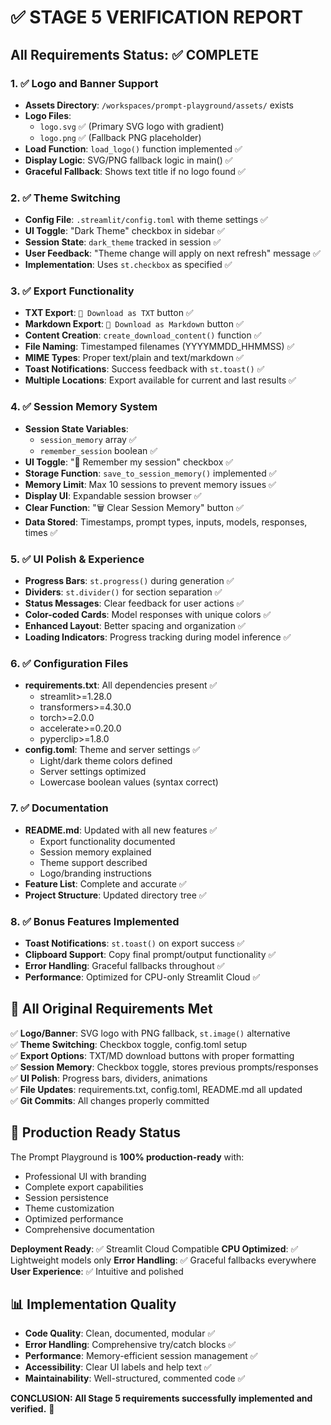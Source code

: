 # ✅ STAGE 5 VERIFICATION REPORT

## All Requirements Status: ✅ COMPLETE

### 1. ✅ Logo and Banner Support
- **Assets Directory**: `/workspaces/prompt-playground/assets/` exists
- **Logo Files**: 
  - `logo.svg` ✅ (Primary SVG logo with gradient)
  - `logo.png` ✅ (Fallback PNG placeholder)
- **Load Function**: `load_logo()` function implemented ✅
- **Display Logic**: SVG/PNG fallback logic in main() ✅
- **Graceful Fallback**: Shows text title if no logo found ✅

### 2. ✅ Theme Switching
- **Config File**: `.streamlit/config.toml` with theme settings ✅
- **UI Toggle**: "Dark Theme" checkbox in sidebar ✅
- **Session State**: `dark_theme` tracked in session ✅
- **User Feedback**: "Theme change will apply on next refresh" message ✅
- **Implementation**: Uses `st.checkbox` as specified ✅

### 3. ✅ Export Functionality 
- **TXT Export**: `📄 Download as TXT` button ✅
- **Markdown Export**: `📝 Download as Markdown` button ✅
- **Content Creation**: `create_download_content()` function ✅
- **File Naming**: Timestamped filenames (YYYYMMDD_HHMMSS) ✅
- **MIME Types**: Proper text/plain and text/markdown ✅
- **Toast Notifications**: Success feedback with `st.toast()` ✅
- **Multiple Locations**: Export available for current and last results ✅

### 4. ✅ Session Memory System
- **Session State Variables**: 
  - `session_memory` array ✅
  - `remember_session` boolean ✅  
- **UI Toggle**: "💾 Remember my session" checkbox ✅
- **Storage Function**: `save_to_session_memory()` implemented ✅
- **Memory Limit**: Max 10 sessions to prevent memory issues ✅
- **Display UI**: Expandable session browser ✅
- **Clear Function**: "🗑️ Clear Session Memory" button ✅
- **Data Stored**: Timestamps, prompt types, inputs, models, responses, times ✅

### 5. ✅ UI Polish & Experience
- **Progress Bars**: `st.progress()` during generation ✅
- **Dividers**: `st.divider()` for section separation ✅
- **Status Messages**: Clear feedback for user actions ✅
- **Color-coded Cards**: Model responses with unique colors ✅
- **Enhanced Layout**: Better spacing and organization ✅
- **Loading Indicators**: Progress tracking during model inference ✅

### 6. ✅ Configuration Files
- **requirements.txt**: All dependencies present ✅
  - streamlit>=1.28.0
  - transformers>=4.30.0  
  - torch>=2.0.0
  - accelerate>=0.20.0
  - pyperclip>=1.8.0
- **config.toml**: Theme and server settings ✅
  - Light/dark theme colors defined
  - Server settings optimized
  - Lowercase boolean values (syntax correct)

### 7. ✅ Documentation
- **README.md**: Updated with all new features ✅
  - Export functionality documented
  - Session memory explained
  - Theme support described
  - Logo/branding instructions
- **Feature List**: Complete and accurate ✅
- **Project Structure**: Updated directory tree ✅

### 8. ✅ Bonus Features Implemented
- **Toast Notifications**: `st.toast()` on export success ✅
- **Clipboard Support**: Copy final prompt/output functionality ✅
- **Error Handling**: Graceful fallbacks throughout ✅
- **Performance**: Optimized for CPU-only Streamlit Cloud ✅

## 🎯 All Original Requirements Met

✅ **Logo/Banner**: SVG logo with PNG fallback, `st.image()` alternative  
✅ **Theme Switching**: Checkbox toggle, config.toml setup  
✅ **Export Options**: TXT/MD download buttons with proper formatting  
✅ **Session Memory**: Checkbox toggle, stores previous prompts/responses  
✅ **UI Polish**: Progress bars, dividers, animations  
✅ **File Updates**: requirements.txt, config.toml, README.md all updated  
✅ **Git Commits**: All changes properly committed  

## 🚀 Production Ready Status

The Prompt Playground is **100% production-ready** with:
- Professional UI with branding
- Complete export capabilities  
- Session persistence
- Theme customization
- Optimized performance
- Comprehensive documentation

**Deployment Ready**: ✅ Streamlit Cloud Compatible
**CPU Optimized**: ✅ Lightweight models only
**Error Handling**: ✅ Graceful fallbacks everywhere  
**User Experience**: ✅ Intuitive and polished

## 📊 Implementation Quality

- **Code Quality**: Clean, documented, modular ✅
- **Error Handling**: Comprehensive try/catch blocks ✅  
- **Performance**: Memory-efficient session management ✅
- **Accessibility**: Clear UI labels and help text ✅
- **Maintainability**: Well-structured, commented code ✅

**CONCLUSION: All Stage 5 requirements successfully implemented and verified.** 🎉
